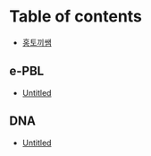 # Table of contents

* [홍토끼쌤](README.md)

## e-PBL <a id="undefined"></a>

* [Untitled](undefined/untitled.md)

## DNA

* [Untitled](dna/untitled.md)

